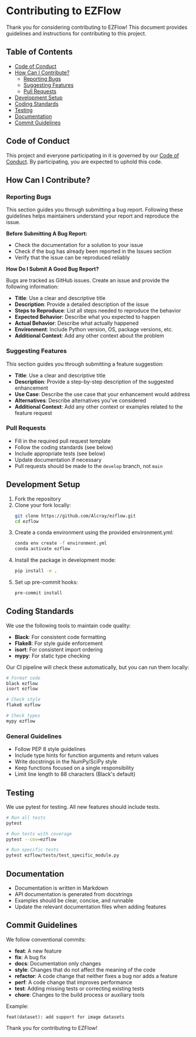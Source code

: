 # Contributing to EZFlow

Thank you for considering contributing to EZFlow! This document provides guidelines and instructions for contributing to this project.

## Table of Contents

- [Code of Conduct](#code-of-conduct)
- [How Can I Contribute?](#how-can-i-contribute)
  - [Reporting Bugs](#reporting-bugs)
  - [Suggesting Features](#suggesting-features)
  - [Pull Requests](#pull-requests)
- [Development Setup](#development-setup)
- [Coding Standards](#coding-standards)
- [Testing](#testing)
- [Documentation](#documentation)
- [Commit Guidelines](#commit-guidelines)

## Code of Conduct

This project and everyone participating in it is governed by our [Code of Conduct](CODE_OF_CONDUCT.md). By participating, you are expected to uphold this code.

## How Can I Contribute?

### Reporting Bugs

This section guides you through submitting a bug report. Following these guidelines helps maintainers understand your report and reproduce the issue.

**Before Submitting A Bug Report:**
- Check the documentation for a solution to your issue
- Check if the bug has already been reported in the Issues section
- Verify that the issue can be reproduced reliably

**How Do I Submit A Good Bug Report?**

Bugs are tracked as GitHub issues. Create an issue and provide the following information:

- **Title**: Use a clear and descriptive title
- **Description**: Provide a detailed description of the issue
- **Steps to Reproduce**: List all steps needed to reproduce the behavior
- **Expected Behavior**: Describe what you expected to happen
- **Actual Behavior**: Describe what actually happened
- **Environment**: Include Python version, OS, package versions, etc.
- **Additional Context**: Add any other context about the problem

### Suggesting Features

This section guides you through submitting a feature suggestion:

- **Title**: Use a clear and descriptive title
- **Description**: Provide a step-by-step description of the suggested enhancement
- **Use Case**: Describe the use case that your enhancement would address
- **Alternatives**: Describe alternatives you've considered
- **Additional Context**: Add any other context or examples related to the feature request

### Pull Requests

- Fill in the required pull request template
- Follow the coding standards (see below)
- Include appropriate tests (see below)
- Update documentation if necessary
- Pull requests should be made to the `develop` branch, not `main`

## Development Setup

1. Fork the repository
2. Clone your fork locally:
   ```bash
   git clone https://github.com/Alcray/ezflow.git
   cd ezflow
   ```
3. Create a conda environment using the provided environment.yml:
   ```bash
   conda env create -f environment.yml
   conda activate ezflow
   ```
4. Install the package in development mode:
   ```bash
   pip install -e .
   ```
5. Set up pre-commit hooks:
   ```bash
   pre-commit install
   ```

## Coding Standards

We use the following tools to maintain code quality:

- **Black**: For consistent code formatting
- **Flake8**: For style guide enforcement
- **isort**: For consistent import ordering
- **mypy**: For static type checking

Our CI pipeline will check these automatically, but you can run them locally:

```bash
# Format code
black ezflow
isort ezflow

# Check style
flake8 ezflow

# Check types
mypy ezflow
```

### General Guidelines

- Follow PEP 8 style guidelines
- Include type hints for function arguments and return values
- Write docstrings in the NumPy/SciPy style
- Keep functions focused on a single responsibility
- Limit line length to 88 characters (Black's default)

## Testing

We use pytest for testing. All new features should include tests.

```bash
# Run all tests
pytest

# Run tests with coverage
pytest --cov=ezflow

# Run specific tests
pytest ezflow/tests/test_specific_module.py
```

## Documentation

- Documentation is written in Markdown
- API documentation is generated from docstrings
- Examples should be clear, concise, and runnable
- Update the relevant documentation files when adding features

## Commit Guidelines

We follow conventional commits:

- **feat**: A new feature
- **fix**: A bug fix
- **docs**: Documentation only changes
- **style**: Changes that do not affect the meaning of the code
- **refactor**: A code change that neither fixes a bug nor adds a feature
- **perf**: A code change that improves performance
- **test**: Adding missing tests or correcting existing tests
- **chore**: Changes to the build process or auxiliary tools

Example:
```
feat(dataset): add support for image datasets
```

Thank you for contributing to EZFlow! 